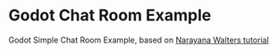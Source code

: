 # Godot Chat Room Example

Godot Simple Chat Room Example, based on [Narayana Walters tutorial](http://www.narwalengineering.com/2018/07/01/godot-tutorial-simple-chat-room-using-multiplayer-api/)
